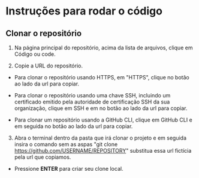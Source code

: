 # Instruções para rodar o código

## Clonar o repositório
1. Na página principal do repositório, acima da lista de arquivos, clique em Código ou code. 

2. Copie a URL do repositório.
- Para clonar o repositório usando HTTPS, em "HTTPS", clique no botão ao lado da url para copiar. 

- Para clonar o repositório usando uma chave SSH, incluindo um certificado emitido pela autoridade de certificação SSH da sua organização, clique em SSH e em no botão ao lado da url para copiar.

- Para clonar um repositório usando a GitHub CLI, clique em GitHub CLI e em seguida no botão ao lado da url para copiar.

3. Abra o terminal dentro da pasta que irá clonar o projeto e em seguida insira o comando sem as aspas "git clone https://github.com/USERNAME/REPOSITORY" substitua essa url fictícia pela url que copiamos.

- Pressione **ENTER** para criar seu clone local.
